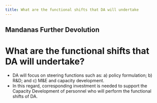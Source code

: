 ```yaml
---
title: What are the functional shifts that DA will undertake
---
```


## Mandanas Further Devolution

# What are the functional shifts that DA will undertake?


 - DA will focus on steering functions such as: a) policy formulation; b) R&D; and c) M&E and capacity development.
 - In this regard, corresponding investment is needed to support the Capacity Development of personnel who will perform the functional shifts of DA.
